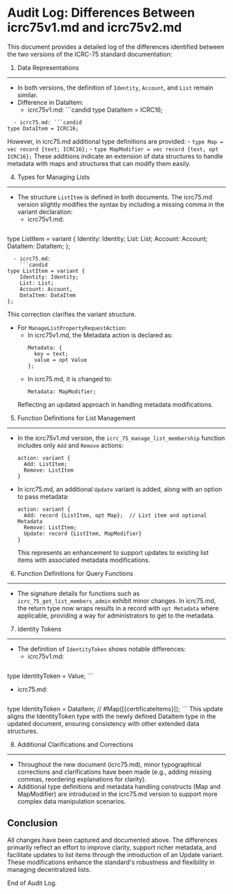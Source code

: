Audit Log: Differences Between icrc75v1.md and icrc75v2.md
========================================================

This document provides a detailed log of the differences identified between the two versions of the ICRC-75 standard documentation:

1. Data Representations
-----------------------
- In both versions, the definition of `Identity`, `Account`, and `List` remain similar.
- Difference in DataItem:
  - icrc75v1.md: ```candid
type DataItem = ICRC16;
```
  - icrc75.md: ```candid
type DataItem = ICRC16;
```
  However, in icrc75.md additional type definitions are provided:
    - `type Map = vec record {text; ICRC16};`
    - `type MapModifier = vec record {text, opt ICRC16};`
  These additions indicate an extension of data structures to handle metadata with maps and structures that can modify them easily.

4. Types for Managing Lists
-----------------------------
- The structure `ListItem` is defined in both documents. The icrc75.md version slightly modifies the syntax by including a missing comma in the variant declaration:
  - icrc75v1.md:
    ```candid
type ListItem = variant {
    Identity: Identity;
    List: List;
    Account: Account;
    DataItem: DataItem;
};
```
  - icrc75.md:
    ```candid
type ListItem = variant {
    Identity: Identity;
    List: List;
    Account: Account,
    DataItem: DataItem
};
```
  This correction clarifies the variant structure.

- For `ManageListPropertyRequestAction`:
  - In icrc75v1.md, the Metadata action is declared as:
    ```candid
    Metadata: {
      key = text;
      value = opt Value
    };
    ```
  - In icrc75.md, it is changed to:
    ```candid
    Metadata: MapModifier;
    ```
  Reflecting an updated approach in handling metadata modifications.

5. Function Definitions for List Management
---------------------------------------------
- In the icrc75v1.md version, the `icrc_75_manage_list_membership` function includes only `Add` and `Remove` actions:
  ```candid
  action: variant { 
    Add: ListItem; 
    Remove: ListItem
  }
  ```
- In icrc75.md, an additional `Update` variant is added, along with an option to pass metadata:
  ```candid
  action: variant { 
    Add: record {ListItem, opt Map};  // List item and optional Metadata
    Remove: ListItem;
    Update: record {ListItem, MapModifier}
  }
  ```
  This represents an enhancement to support updates to existing list items with associated metadata modifications.

6. Function Definitions for Query Functions
---------------------------------------------
- The signature details for functions such as `icrc_75_get_list_members_admin` exhibit minor changes. In icrc75.md, the return type now wraps results in a record with `opt Metadata` where applicable, providing a way for administrators to get to the metadata.

7. Identity Tokens
------------------
- The definition of `IdentityToken` shows notable differences:
  - icrc75v1.md:
    ```candid
type IdentityToken = Value;
    ```
  - icrc75.md:
    ```candid
type IdentityToken = DataItem; // #Map([{certificateItems}]);
    ```
  This update aligns the IdentityToken type with the newly defined DataItem type in the updated document, ensuring consistency with other extended data structures.

8. Additional Clarifications and Corrections
--------------------------------------------
- Throughout the new document (icrc75.md), minor typographical corrections and clarifications have been made (e.g., adding missing commas, reordering explanations for clarity).
- Additional type definitions and metadata handling constructs (Map and MapModifier) are introduced in the icrc75.md version to support more complex data manipulation scenarios.

Conclusion
----------
All changes have been captured and documented above. The differences primarily reflect an effort to improve clarity, support richer metadata, and facilitate updates to list items through the introduction of an Update variant. These modifications enhance the standard's robustness and flexibility in managing decentralized lists.

End of Audit Log.